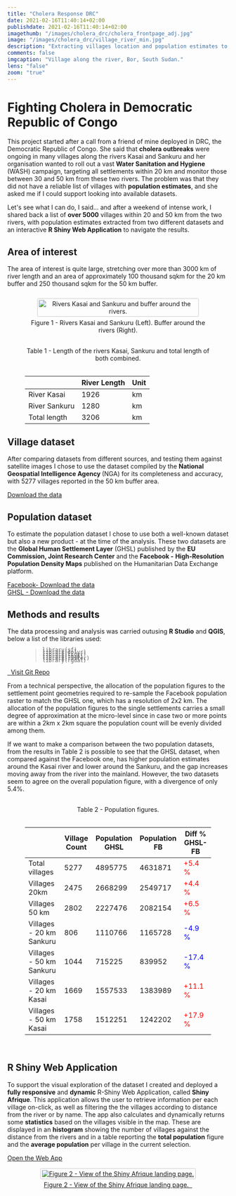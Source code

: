 ```yaml
---
title: "Cholera Response DRC"
date: 2021-02-16T11:40:14+02:00
publishdate: 2021-02-16T11:40:14+02:00
imagethumb: "/images/cholera_drc/cholera_frontpage_adj.jpg"
image: "/images/cholera_drc/village_river_min.jpg"
description: "Extracting villages location and population estimates to support WASH activity in Democratic Republic of Congo"
comments: false
imgcaption: "Village along the river, Bor, South Sudan."
lens: "false"
zoom: "true"
---
```



<div class='container'>
<h1>Fighting Cholera in Democratic Republic of Congo</h1>
<p></p>
<p>This project started after a call from a friend of mine deployed in DRC, the Democratic Republic of Congo.
She said that <b>cholera outbreaks</b> were ongoing in many villages along the rivers Kasai and Sankuru and her organisation wanted to roll out a vast <b>Water Sanitation and Hygiene</b> (WASH) campaign, targeting all settlements within 20 km and monitor those between 30 and 50 km from these two rivers. The problem was that they did not have a reliable list of villages with <b>population estimates</b>, and she asked me if I could support looking into available datasets. </p>

<p> Let's see what I can do, I said... and after a weekend of intense work, I shared back a list of <b>over 5000</b> villages within 20 and 50 km from the two rivers, with population estimates extracted from two different datasets and an interactive <b>R Shiny Web Application</b> to navigate the results.</p>   

<h2>Area of interest</h2>
<p> The area of interest is quite large, stretching over more than 3000 km of river length and an area of approximately 100 thousand sqkm for the 20 km buffer and 250 thousand sqkm for the 50 km buffer. </p>

<div style="text-align: center">
<figure class="figcap framelight">
<img style="border-radius: 0.15rem; max-width:85%; margin-top: 0.8em; margin-bottom: 0.3em; border:1px solid rgb(202, 202, 202); padding:3px;"  alt="Rivers Kasai and Sankuru and buffer around the rivers."  class="medium" src="/images/cholera_drc/drc_layout_min.jpg">
<figcaption>Figure 1 - Rivers Kasai and Sankuru (Left). Buffer around the rivers (Right).</figcaption>
</figure>
</div>

<div style="text-align: center">
<figure class="figcap">
<figcaption style="padding: 1rem 0rem 1rem 0rem">Table 1 - Length of the rivers Kasai, Sankuru and total length of both combined.</figcaption>
<table class='table2 table-hover'><thead>
    <tr>
        <th></th>
        <th>River Length</th>
        <th>Unit</th>
    </tr>
</thead><tbody>
    <tr>
        <td>River Kasai</td>
        <td>1926</td>
        <td>km</td>
    </tr>
    <tr>
        <td>River Sankuru</td>
        <td>1280</td>
        <td>km</td>
    </tr>
    <tr>
        <td>Total length</td>
        <td>3206</td>
        <td>km</td>
    </tr>
</tbody></table>
</figure>
</div>


<h2>Village dataset</h2>
<p>After comparing datasets from different sources, and testing them against satellite images I chose to use the dataset compiled by the <b> National Geospatial Intelligence Agency </b>(NGA) for its completeness and accuracy, with 5277 villages reported in the 50 km buffer area.</p> 
<p><a target="_blank" href="http://geonames.nga.mil/gns/html/namefiles.html">Download the data</a></p>


<h2>Population dataset</h2>

<p>
To estimate the population dataset I chose to use both a well-known dataset but also a new product - at the time of the analysis. These two datasets are the <b>Global Human Settlement Layer</b> (GHSL) published by the <b>EU Commission, Joint Research Center</b> and the <b>Facebook -</b> <b>High-Resolution Population Density Maps</a></b> published on the Humanitarian Data Exchange platform.
<p>
<a target="_blank" href="https://data.humdata.org/dataset/highresolutionpopulationdensitymaps"> Facebook- Download the data</a></br>
<a target="_blank" href="https://ghsl.jrc.ec.europa.eu/datasets.php"> GHSL - Download the data</a>
</p>


<h2>Methods and results</h2>
<p>The data processing and analysis was carried outusing <b>R Studio</b> and <b>QGIS</b>, below a list of the libraries used:</p>

<div style="text-align: left">
<figure class="figcap framelight"><blockquote><code style = "line-height:0.2">
library(sf)   <br>
library(dplyr)   <br>
library(tidyr)  <br> 
library(tmap)   <br>
library(raster)   <br>
library(rgdal)   <br>
</blockquote></code></figure>
</div>
<a target="_blank" href="https://github.com/marcopizzolato-mp/drc-villages"><i class="fab fa-github">&nbsp;&nbsp;</i>Visit Git Repo</a></figcaption>

<p> From a technical perspective, the allocation of the population figures to the settlement point geometries required to re-sample the Facebook population raster to match the GHSL one, which has a resolution of 2x2 km.
The allocation of the population figures to the single settlements carries a small degree of approximation at the micro-level since in case two or more points are within a 2km x 2km square the population count will be evenly divided among them.<br>

If we want to make a comparison between the two population datasets, from the results in Table 2 is possible to see that the GHSL dataset, when compared against the Facebook one, has higher population estimates around the Kasai river and lower around the Sankuru, and the gap increases moving away from the river into the mainland. 
However, the two datasets seem to agree on the overall population figure, with a divergence of only 5.4%.
</p>


<div style="text-align: center">
<figure class="figcap">
<figcaption style="padding: 1rem 0rem 1rem 0rem">Table 2 - Population figures.</figcaption>
<table  class='table2 table-hover'><thead>
<tr>
    <th></th>
    <th>Village Count</th>
    <th>Population GHSL</th>
    <th>Population FB</th>
    <th>Diff % GHSL-FB</th>
</tr>
</thead><tbody>
    <tr>
        <td>Total villages</td>
        <td>5277</td>
        <td>4895775</td>
        <td>4631871</td>
        <td style="color: red">+5.4 %</td>
    </tr>
    <tr>
        <td>Villages 20km</td>
        <td>2475</td>
        <td>2668299</td>
        <td>2549717</td>
        <td style="color: red">+4.4 %</td>
    </tr>
    <tr>
        <td>Villages 50 km</td>
        <td>2802</td>
        <td>2227476</td>
        <td>2082154</td>
        <td style="color: red">+6.5 %</td>
    </tr>
    <tr>
        <td>Villages - 20 km Sankuru</td>
        <td>806</td>
        <td>1110766</td>
        <td>1165728</td>
        <td style="color: blue">-4.9 %</td>
    </tr>
    <tr>
        <td>Villages - 50 km Sankuru</td>
        <td>1044</td>
        <td>715225</td>
        <td>839952</td>
        <td style="color: blue">-17.4 %</td>
    </tr>
    <tr>
        <td>Villages - 20 km Kasai</td>
        <td>1669</td>
        <td>1557533</td>
        <td>1383989</td>
        <td style="color: red">+11.1 %</td>
    </tr>
    <tr>
        <td>Villages - 50 km Kasai</td>
        <td>1758</td>
        <td>1512251</td>
        <td>1242202</td>
        <td style="color: red">+17.9 %</td>
    </tr>
</tbody></table>
</figure>
</div>

</br>
<h2>R Shiny Web Application</h2>
<p>
To support the visual exploration of the dataset I created and deployed a <b>fully responsive</b> and <b>dynamic</b> R-Shiny Web Application, called <b>Shiny Afrique</b>. This application allows the user to retrieve information per each village on-click, as well as filtering the the villages according to distance from the river or by name.
The app also calculates and dynamically returns some <b>statistics</b> based on the villages visible in the map. These are displayed in an <b>histogram</b> showing the number of villages against the distance from the rivers and in a table reporting the <b>total population</b> figure and the <b>average population</b> per village in the current selection.</p>


<a target="_blank" href="https://marcopizzo.shinyapps.io/ShinyAfrique/">Open the Web App</a>
<div style="text-align: center">
<a target="_blank" href="https://marcopizzo.shinyapps.io/ShinyAfrique/">
<figure class="figcap framelight">
<img style="border-radius: 0.15rem; max-width:100%; margin-top: 0.1em; margin-bottom: 0.3em; border:1px solid rgb(202, 202, 202); padding:3px;"  alt="Figure 2 - View of the Shiny Afrique landing page."
  class="medium" src="/images/cholera_drc/shinyapp_layout_min.jpg">
<figcaption>Figure 2 - View of the Shiny Afrique landing page.&nbsp;&nbsp;<i class="fas fa-external-link-alt"></i></figcaption>
</figure>
</div>
</a>
</br></br>
<!-- Div End of Page -->
</div>

    

